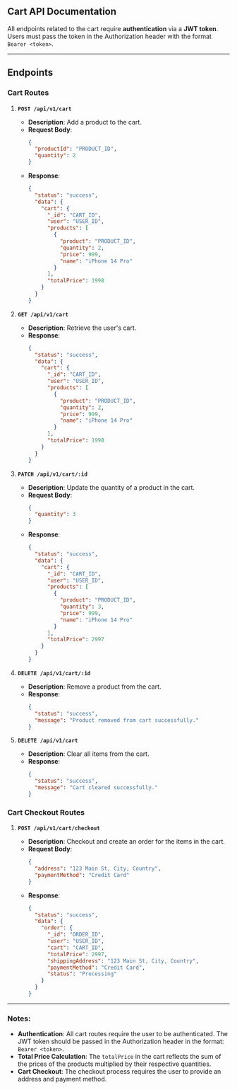 ## Cart API Documentation

All endpoints related to the cart require **authentication** via a **JWT token**. Users must pass the token in the Authorization header with the format `Bearer <token>`.

---

## Endpoints

### Cart Routes

1. **`POST /api/v1/cart`**

   - **Description**: Add a product to the cart.
   - **Request Body**:
     ```json
     {
       "productId": "PRODUCT_ID",
       "quantity": 2
     }
     ```
   - **Response**:
     ```json
     {
       "status": "success",
       "data": {
         "cart": {
           "_id": "CART_ID",
           "user": "USER_ID",
           "products": [
             {
               "product": "PRODUCT_ID",
               "quantity": 2,
               "price": 999,
               "name": "iPhone 14 Pro"
             }
           ],
           "totalPrice": 1998
         }
       }
     }
     ```

2. **`GET /api/v1/cart`**

   - **Description**: Retrieve the user's cart.
   - **Response**:
     ```json
     {
       "status": "success",
       "data": {
         "cart": {
           "_id": "CART_ID",
           "user": "USER_ID",
           "products": [
             {
               "product": "PRODUCT_ID",
               "quantity": 2,
               "price": 999,
               "name": "iPhone 14 Pro"
             }
           ],
           "totalPrice": 1998
         }
       }
     }
     ```

3. **`PATCH /api/v1/cart/:id`**

   - **Description**: Update the quantity of a product in the cart.
   - **Request Body**:
     ```json
     {
       "quantity": 3
     }
     ```
   - **Response**:
     ```json
     {
       "status": "success",
       "data": {
         "cart": {
           "_id": "CART_ID",
           "user": "USER_ID",
           "products": [
             {
               "product": "PRODUCT_ID",
               "quantity": 3,
               "price": 999,
               "name": "iPhone 14 Pro"
             }
           ],
           "totalPrice": 2997
         }
       }
     }
     ```

4. **`DELETE /api/v1/cart/:id`**

   - **Description**: Remove a product from the cart.
   - **Response**:
     ```json
     {
       "status": "success",
       "message": "Product removed from cart successfully."
     }
     ```

5. **`DELETE /api/v1/cart`**

   - **Description**: Clear all items from the cart.
   - **Response**:
     ```json
     {
       "status": "success",
       "message": "Cart cleared successfully."
     }
     ```

### Cart Checkout Routes

1. **`POST /api/v1/cart/checkout`**

   - **Description**: Checkout and create an order for the items in the cart.
   - **Request Body**:
     ```json
     {
       "address": "123 Main St, City, Country",
       "paymentMethod": "Credit Card"
     }
     ```
   - **Response**:
     ```json
     {
       "status": "success",
       "data": {
         "order": {
           "_id": "ORDER_ID",
           "user": "USER_ID",
           "cart": "CART_ID",
           "totalPrice": 2997,
           "shippingAddress": "123 Main St, City, Country",
           "paymentMethod": "Credit Card",
           "status": "Processing"
         }
       }
     }
     ```

---

### Notes:

- **Authentication**: All cart routes require the user to be authenticated. The JWT token should be passed in the Authorization header in the format: `Bearer <token>`.
- **Total Price Calculation**: The `totalPrice` in the cart reflects the sum of the prices of the products multiplied by their respective quantities.
- **Cart Checkout**: The checkout process requires the user to provide an address and payment method.
